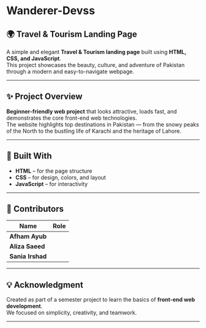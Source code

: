 # Wanderer-Devss

## 🌍 Travel & Tourism Landing Page  

A simple and elegant **Travel & Tourism landing page** built using **HTML, CSS, and JavaScript**.  
This project showcases the beauty, culture, and adventure of Pakistan through a modern and easy-to-navigate webpage.

---

## ✨ Project Overview  

**Beginner-friendly web project** that looks attractive, loads fast, and demonstrates the core front-end web technologies.  
The website highlights top destinations in Pakistan — from the snowy peaks of the North to the bustling life of Karachi and the heritage of Lahore.  

---

## 🧠 Built With  
- **HTML** – for the page structure  
- **CSS** – for design, colors, and layout  
- **JavaScript** – for interactivity  

---

## 👥 Contributors  
| Name | Role |
|------|------|
| **Afham Ayub** | 
| **Aliza Saeed** | 
| **Sania Irshad** | 

---

## 💡 Acknowledgment  
Created as part of a semester project to learn the basics of **front-end web development**.  
We focused on simplicity, creativity, and teamwork.  

---

